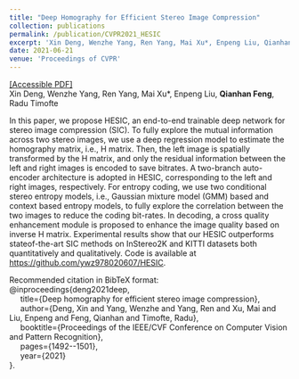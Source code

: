 ```yaml
---
title: "Deep Homography for Efficient Stereo Image Compression"
collection: publications
permalink: /publication/CVPR2021_HESIC
excerpt: 'Xin Deng, Wenzhe Yang, Ren Yang, Mai Xu*, Enpeng Liu, Qianhan Feng, Radu Timofte'
date: 2021-06-21
venue: 'Proceedings of CVPR'
---
```

[[Accessible PDF]](https://fqhank.github.io/fengqianhan.github.io/files/Deng_Deep_Homography_for_Efficient_Stereo_Image_Compression_CVPR_2021_paper.pdf)  
Xin Deng, Wenzhe Yang, Ren Yang, Mai Xu*, Enpeng Liu, **Qianhan Feng**, Radu Timofte

In this paper, we propose HESIC, an end-to-end trainable deep network for stereo image compression (SIC). To fully explore the mutual information across two stereo images,
we use a deep regression model to estimate the homography matrix, i.e., H matrix. Then, the left image is spatially transformed by the H matrix, and only the residual information
between the left and right images is encoded to save bitrates. A two-branch auto-encoder architecture is adopted in HESIC, corresponding to the left and right images, respectively. For entropy coding, we use two conditional stereo entropy models, i.e., Gaussian mixture model (GMM) based and context based entropy models, to fully explore the correlation between the two images to reduce the coding bit-rates. In decoding, a cross quality enhancement module is proposed to enhance the image quality based on inverse H matrix. Experimental results show that our HESIC outperforms stateof-the-art SIC methods on InStereo2K and KITTI datasets both quantitatively and qualitatively. Code is available at https://github.com/ywz978020607/HESIC.

Recommended citation in BibTeX format:  
@inproceedings{deng2021deep,  
&nbsp;&nbsp;&nbsp;&nbsp; title={Deep homography for efficient stereo image compression},  
&nbsp;&nbsp;&nbsp;&nbsp; author={Deng, Xin and Yang, Wenzhe and Yang, Ren and Xu, Mai and Liu, Enpeng and Feng, Qianhan and Timofte, Radu},  
&nbsp;&nbsp;&nbsp;&nbsp; booktitle={Proceedings of the IEEE/CVF Conference on Computer Vision and Pattern Recognition},  
&nbsp;&nbsp;&nbsp;&nbsp; pages={1492--1501},  
&nbsp;&nbsp;&nbsp;&nbsp; year={2021}  
}.
